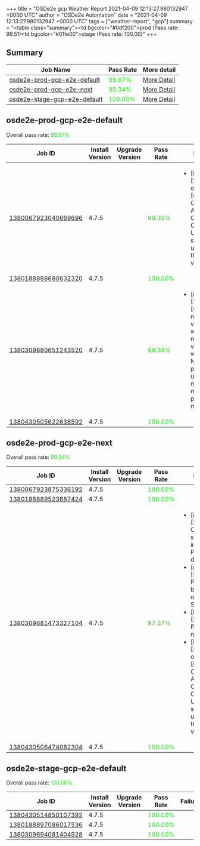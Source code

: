 +++
title = "OSDe2e gcp Weather Report 2021-04-09 12:13:27.980132947 +0000 UTC"
author = "OSDe2e Automation"
date = "2021-04-09 12:13:27.980132947 +0000 UTC"
tags = ["weather-report", "gcp"]
summary = "<table class=\"summary\"><tr><td bgcolor=\"#0df200\"></td><td>prod (Pass rate: 99.51)</td></tr><tr><td bgcolor=\"#01fe00\"></td><td>stage (Pass rate: 100.00)</td></tr></table>"
+++
## Summary

| Job Name | Pass Rate | More detail |
|----------|-----------|-------------|
|[osde2e-prod-gcp-e2e-default](https://prow.svc.ci.openshift.org/?job=osde2e-prod-gcp-e2e-default)| <span style="color:#09f600;">99.67%</span>|[More Detail](#osde2e-prod-gcp-e2e-default)|
|[osde2e-prod-gcp-e2e-next](https://prow.svc.ci.openshift.org/?job=osde2e-prod-gcp-e2e-next)| <span style="color:#11ee00;">99.34%</span>|[More Detail](#osde2e-prod-gcp-e2e-next)|
|[osde2e-stage-gcp-e2e-default](https://prow.svc.ci.openshift.org/?job=osde2e-stage-gcp-e2e-default)| <span style="color:#01fe00;">100.00%</span>|[More Detail](#osde2e-stage-gcp-e2e-default)|



## osde2e-prod-gcp-e2e-default

Overall pass rate: <span style="color:#09f600;">99.67%</span>

| Job ID | Install Version | Upgrade Version | Pass Rate | Failures |
|--------|-----------------|-----------------|-----------|----------|
[1380067923040669696](https://prow.ci.openshift.org/view/gs/origin-ci-test/logs/osde2e-prod-gcp-e2e-default/1380067923040669696) | 4.7.5 |  | <span style="color:#12ed00;">99.33%</span>|<ul><li>[install] [Suite: operators] [OSD] Configure AlertManager Operator Operator Upgrade should upgrade from the replaced version</li></ul>
[1380188888680632320](https://prow.ci.openshift.org/view/gs/origin-ci-test/logs/osde2e-prod-gcp-e2e-default/1380188888680632320) | 4.7.5 |  | <span style="color:#01fe00;">100.00%</span>|
[1380309680651243520](https://prow.ci.openshift.org/view/gs/origin-ci-test/logs/osde2e-prod-gcp-e2e-default/1380309680651243520) | 4.7.5 |  | <span style="color:#11ee00;">99.34%</span>|<ul><li>[install] [Suite: e2e] [OSD] namespace validating webhook namespace validating webhook Non-privileged users can manage all non-privileged namespaces</li></ul>
[1380430505622638592](https://prow.ci.openshift.org/view/gs/origin-ci-test/logs/osde2e-prod-gcp-e2e-default/1380430505622638592) | 4.7.5 |  | <span style="color:#01fe00;">100.00%</span>|



## osde2e-prod-gcp-e2e-next

Overall pass rate: <span style="color:#11ee00;">99.34%</span>

| Job ID | Install Version | Upgrade Version | Pass Rate | Failures |
|--------|-----------------|-----------------|-----------|----------|
[1380067923875336192](https://prow.ci.openshift.org/view/gs/origin-ci-test/logs/osde2e-prod-gcp-e2e-next/1380067923875336192) | 4.7.5 |  | <span style="color:#01fe00;">100.00%</span>|
[1380188889523687424](https://prow.ci.openshift.org/view/gs/origin-ci-test/logs/osde2e-prod-gcp-e2e-next/1380188889523687424) | 4.7.5 |  | <span style="color:#01fe00;">100.00%</span>|
[1380309681473327104](https://prow.ci.openshift.org/view/gs/origin-ci-test/logs/osde2e-prod-gcp-e2e-next/1380309681473327104) | 4.7.5 |  | <span style="color:#44bb00;">97.37%</span>|<ul><li>[install] [Suite: e2e] Cluster state should include Prometheus data</li><li>[install] [Suite: e2e] Pods should be Running or Succeeded</li><li>[install] [Suite: e2e] Pods should not be Failed</li><li>[install] [Suite: operators] [OSD] Configure AlertManager Operator Operator Upgrade should upgrade from the replaced version</li></ul>
[1380430506474082304](https://prow.ci.openshift.org/view/gs/origin-ci-test/logs/osde2e-prod-gcp-e2e-next/1380430506474082304) | 4.7.5 |  | <span style="color:#01fe00;">100.00%</span>|



## osde2e-stage-gcp-e2e-default

Overall pass rate: <span style="color:#01fe00;">100.00%</span>

| Job ID | Install Version | Upgrade Version | Pass Rate | Failures |
|--------|-----------------|-----------------|-----------|----------|
[1380430514850107392](https://prow.ci.openshift.org/view/gs/origin-ci-test/logs/osde2e-stage-gcp-e2e-default/1380430514850107392) | 4.7.5 |  | <span style="color:#01fe00;">100.00%</span>|
[1380188897086017536](https://prow.ci.openshift.org/view/gs/origin-ci-test/logs/osde2e-stage-gcp-e2e-default/1380188897086017536) | 4.7.5 |  | <span style="color:#01fe00;">100.00%</span>|
[1380309694081404928](https://prow.ci.openshift.org/view/gs/origin-ci-test/logs/osde2e-stage-gcp-e2e-default/1380309694081404928) | 4.7.5 |  | <span style="color:#01fe00;">100.00%</span>|



